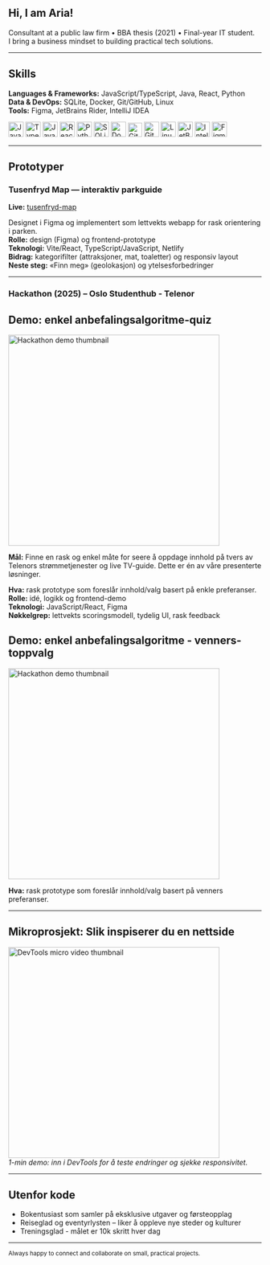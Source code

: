 ## Hi, I am Aria!

Consultant at a public law firm • BBA thesis (2021) • Final-year IT student.  
I bring a business mindset to building practical tech solutions.

---

## Skills

**Languages & Frameworks:** JavaScript/TypeScript, Java, React, Python  
**Data & DevOps:** SQLite, Docker, Git/GitHub, Linux  
**Tools:** Figma, JetBrains Rider, IntelliJ IDEA

<p align="left">
  <img src="https://cdn.jsdelivr.net/gh/devicons/devicon/icons/javascript/javascript-original.svg" height="30" alt="JavaScript" />
  <img src="https://cdn.jsdelivr.net/gh/devicons/devicon/icons/typescript/typescript-original.svg" height="30" alt="TypeScript" />
  <img src="https://cdn.jsdelivr.net/gh/devicons/devicon/icons/java/java-original.svg" height="30" alt="Java" />
  <img src="https://cdn.jsdelivr.net/gh/devicons/devicon/icons/react/react-original.svg" height="30" alt="React" />
  <img src="https://cdn.jsdelivr.net/gh/devicons/devicon/icons/python/python-original.svg" height="30" alt="Python" />
<img src="https://cdn.jsdelivr.net/gh/devicons/devicon@latest/icons/sqlite/sqlite-plain.svg"
     height="30" alt="SQLite" />
  <img src="https://cdn.jsdelivr.net/gh/devicons/devicon/icons/docker/docker-original.svg" height="30" alt="Docker" />
  <img src="https://cdn.jsdelivr.net/gh/devicons/devicon/icons/git/git-original.svg" height="28" alt="Git" />
  <img src="https://cdn.jsdelivr.net/gh/devicons/devicon/icons/github/github-original.svg" height="30" alt="GitHub" />
  <img src="https://cdn.jsdelivr.net/gh/devicons/devicon/icons/linux/linux-original.svg" height="30" alt="Linux" />
  <img src="https://cdn.jsdelivr.net/gh/devicons/devicon/icons/rider/rider-original.svg" height="30" alt="JetBrains Rider" />
  <img src="https://cdn.jsdelivr.net/gh/devicons/devicon/icons/intellij/intellij-original.svg" height="30" alt="IntelliJ IDEA" />
  <img src="https://cdn.jsdelivr.net/gh/devicons/devicon/icons/figma/figma-original.svg" height="30" alt="Figma" />
</p>


---

## Prototyper

### Tusenfryd Map — interaktiv parkguide
**Live:** [tusenfryd-map](https://tusenfryd-map.netlify.app)

Designet i Figma og implementert som lettvekts webapp for rask orientering i parken.  
**Rolle:** design (Figma) og frontend-prototype  
**Teknologi:** Vite/React, TypeScript/JavaScript, Netlify  
**Bidrag:** kategorifilter (attraksjoner, mat, toaletter) og responsiv layout  
**Neste steg:** «Finn meg» (geolokasjon) og ytelsesforbedringer

---

### Hackathon (2025) – Oslo Studenthub - Telenor

## **Demo: enkel anbefalingsalgoritme-quiz**  
[<img src="https://img.youtube.com/vi/8Bu8ytL0GMc/hqdefault.jpg" width="420" alt="Hackathon demo thumbnail">](https://www.youtube.com/watch?v=8Bu8ytL0GMc)

**Mål:** Finne en rask og enkel måte for seere å oppdage innhold på tvers av Telenors strømmetjenester og live TV-guide. Dette er én av våre presenterte løsninger.

**Hva:** rask prototype som foreslår innhold/valg basert på enkle preferanser.  
**Rolle:** idé, logikk og frontend-demo  
**Teknologi:** JavaScript/React, Figma  
**Nøkkelgrep:** lettvekts scoringsmodell, tydelig UI, rask feedback



## **Demo: enkel anbefalingsalgoritme - venners-toppvalg**  
[<img src="https://img.youtube.com/vi/8Bu8ytL0GMc/hqdefault.jpg" width="420" alt="Hackathon demo thumbnail">](https://www.youtube.com/watch?v=iYJlq3AQ80U)

**Hva:** rask prototype som foreslår innhold/valg basert på venners preferanser.  

---


## Mikroprosjekt: Slik inspiserer du en nettside

[<img src="https://img.youtube.com/vi/sNqQO-UJl3k/hqdefault.jpg" width="420" alt="DevTools micro video thumbnail">](https://www.youtube.com/watch?v=sNqQO-UJl3k)  
*1-min demo: inn i DevTools for å teste endringer og sjekke responsivitet.*

---

## Utenfor kode

- Bokentusiast som samler på eksklusive utgaver og førsteopplag  
- Reiseglad og eventyrlysten – liker å oppleve nye steder og kulturer
- Treningsglad - målet er 10k skritt hver dag

---

<sub>Always happy to connect and collaborate on small, practical projects.</sub>

